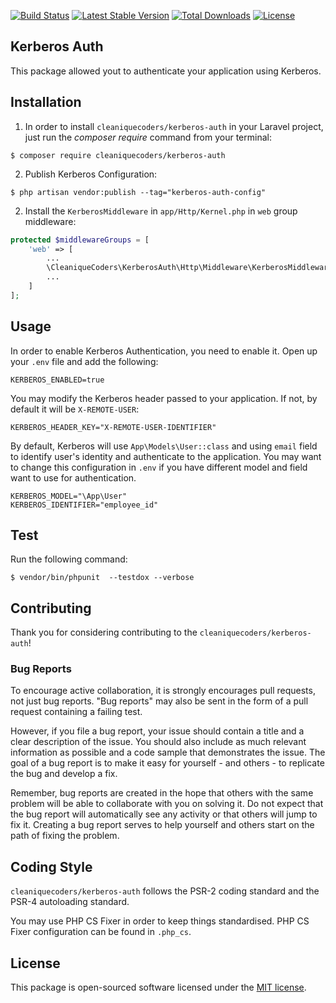
[![Build Status](https://travis-ci.org/cleaniquecoders/kerberos-auth.svg?branch=master)](https://travis-ci.org/cleaniquecoders/kerberos-auth) [![Latest Stable Version](https://poser.pugx.org/cleaniquecoders/kerberos-auth/v/stable)](https://packagist.org/packages/cleaniquecoders/kerberos-auth) [![Total Downloads](https://poser.pugx.org/cleaniquecoders/kerberos-auth/downloads)](https://packagist.org/packages/cleaniquecoders/kerberos-auth) [![License](https://poser.pugx.org/cleaniquecoders/kerberos-auth/license)](https://packagist.org/packages/cleaniquecoders/kerberos-auth)

## Kerberos Auth

This package allowed yout to authenticate your application using Kerberos.

## Installation

1. In order to install `cleaniquecoders/kerberos-auth` in your Laravel project, just run the *composer require* command from your terminal:

```
$ composer require cleaniquecoders/kerberos-auth
```


2. Publish Kerberos Configuration:

```
$ php artisan vendor:publish --tag="kerberos-auth-config"
```

2. Install the `KerberosMiddleware` in `app/Http/Kernel.php` in `web` group middleware:

```php
protected $middlewareGroups = [
    'web' => [
    	...
    	\CleaniqueCoders\KerberosAuth\Http\Middleware\KerberosMiddleware::class,
    	...
    ]
];
```

## Usage

In order to enable Kerberos Authentication, you need to enable it. Open up your `.env` file and add the following:

```
KERBEROS_ENABLED=true
```

You may modify the Kerberos header passed to your application. If not, by default it will be `X-REMOTE-USER`:

```
KERBEROS_HEADER_KEY="X-REMOTE-USER-IDENTIFIER"
```

By default, Kerberos will use `App\Models\User::class` and using `email` field to identify user's identity and authenticate to the application. You may want to change this configuration in `.env` if you have different model and field want to use for authentication.

```
KERBEROS_MODEL="\App\User"
KERBEROS_IDENTIFIER="employee_id"
```

## Test

Run the following command:

```
$ vendor/bin/phpunit  --testdox --verbose
```

## Contributing

Thank you for considering contributing to the `cleaniquecoders/kerberos-auth`!

### Bug Reports

To encourage active collaboration, it is strongly encourages pull requests, not just bug reports. "Bug reports" may also be sent in the form of a pull request containing a failing test.

However, if you file a bug report, your issue should contain a title and a clear description of the issue. You should also include as much relevant information as possible and a code sample that demonstrates the issue. The goal of a bug report is to make it easy for yourself - and others - to replicate the bug and develop a fix.

Remember, bug reports are created in the hope that others with the same problem will be able to collaborate with you on solving it. Do not expect that the bug report will automatically see any activity or that others will jump to fix it. Creating a bug report serves to help yourself and others start on the path of fixing the problem.

## Coding Style

`cleaniquecoders/kerberos-auth` follows the PSR-2 coding standard and the PSR-4 autoloading standard. 

You may use PHP CS Fixer in order to keep things standardised. PHP CS Fixer configuration can be found in `.php_cs`.

## License

This package is open-sourced software licensed under the [MIT license](http://opensource.org/licenses/MIT).